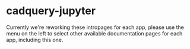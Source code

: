 # cadquery-jupyter

Currently we're reworking these intropages for each app, please use the menu on the left to select other available documentation pages for each app, including this one.
